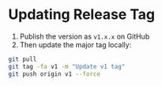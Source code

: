 # Updating Release Tag
1. Publish the version as `v1.x.x` on GitHub
2. Then update the major tag locally:

```bash
git pull
git tag -fa v1 -m "Update v1 tag"
git push origin v1 --force
```